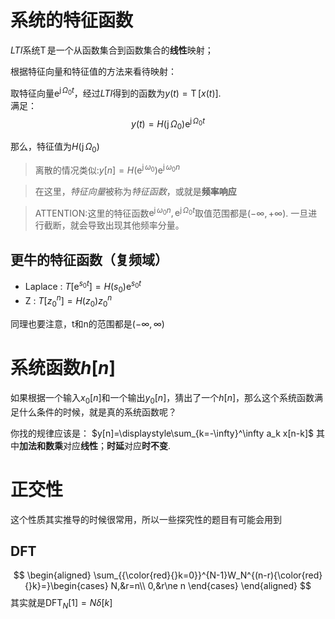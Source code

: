 # 系统的特征函数
$LTI$系统$\operatorname{T}$是一个从函数集合到函数集合的**线性**映射；

根据特征向量和特征值的方法来看待映射：

取特征向量$\operatorname{e}^{\operatorname{j}\Omega_0 t}$，经过$LTI$得到的函数为$y(t)=\operatorname{T}[x(t)]$.   
满足：
$$
y(t)=H(\operatorname{j}\Omega_0)\operatorname{e}^{\operatorname{j}\Omega_0 t}
$$

那么，特征值为$H(\operatorname{j}\Omega_0)$

> 离散的情况类似:$y[n]=H(\operatorname{e}^{\operatorname{j}\omega_0})\operatorname{e}^{\operatorname{j}\omega_0 n}$

> 在这里，*特征向量*被称为*特征函数*，或就是**频率响应**

> ATTENTION:这里的特征函数$\operatorname{e}^{\operatorname{j}\omega_0 n},\operatorname{e}^{\operatorname{j}\Omega_0 t}$取值范围都是$(-\infty,+\infty)$. 
> 一旦进行截断，就会导致出现其他频率分量。    
## 更牛的特征函数（复频域）
- Laplace : $T[\operatorname{e}^{s_0t}]=H(s_0)\operatorname{e}^{s_0t}$
- Z : $T[z_0^n]=H(z_0)z_0^n$

同理也要注意，t和n的范围都是$(-\infty,\infty)$
# 系统函数$h[n]$
如果根据一个输入$x_0[n]$和一个输出$y_0[n]$，猜出了一个$h[n]$，那么这个系统函数满足什么条件的时候，就是真的系统函数呢？

你找的规律应该是：
$y[n]=\displaystyle\sum_{k=-\infty}^\infty a_k x[n-k]$
其中**加法和数乘**对应**线性**；**时延**对应**时不变**.

# 正交性
这个性质其实推导的时候很常用，所以一些探究性的题目有可能会用到
## DFT
$$
\begin{aligned}
    \sum_{{\color{red}{}k=0}}^{N-1}W_N^{(n-r){\color{red}{}k}=}\begin{cases}
        N,&r=n\\
        0,&r\ne n
    \end{cases}
\end{aligned}
$$
其实就是$\operatorname{DFT}_N[1]=N\delta[k]$